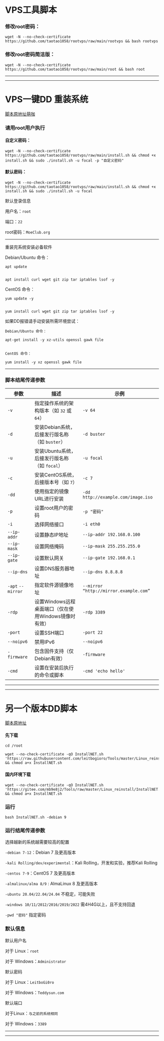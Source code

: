 
#  VPS工具脚本


###  修改root密码：

```
wget -N --no-check-certificate https://github.com/taotao1058/rootvps/raw/main/rootvps && bash rootvps
```


###  修改root密码简洁版：

```
wget -N --no-check-certificate https://github.com/taotao1058/rootvps/raw/main/root && bash root
```

---


---

#  VPS一键DD 重装系统

[脚本原地址萌咖](https://github.com/MoeClub/Note)


###  请用root用户执行

####  自定义密码：
```
wget -N --no-check-certificate https://github.com/taotao1058/rootvps/raw/main/install.sh && chmod +x install.sh && sudo ./install.sh -u focal -p "自定义密码"
```

####  默认密码：
```
wget -N --no-check-certificate https://github.com/taotao1058/rootvps/raw/main/install.sh && chmod +x install.sh && sudo ./install.sh -u focal
```

  默认登录信息
  
  用户名：```root```
  
  端口：```22```
  
  root密码：```MoeClub.org```
  
---
 重装完系统安装必备软件

Debian/Ubuntu 命令：
 

```
apt update


apt install curl wget git zip tar iptables lsof -y
```


CentOS 命令：

```
yum update -y


yum install curl wget git zip tar iptables lsof -y
``` 


  如果DD报错请手动安装所需环境尝试：
```
Debian/Ubuntu 命令：

apt-get install -y xz-utils openssl gawk file

 
CentOS 命令：

yum install -y xz openssl gawk file
```

---

###  脚本结尾传递参数

| 参数               | 描述                                                  | 示例                              |
|-------------------|-----------------------------------------------------|---------------------------------|
| `-v`       | 指定操作系统的架构版本（如 `32` 或 `64`）                     | `-v 64`                          |
| `-d`    | 安装Debian系统，后接发行版名称（如 `buster`）              | `-d buster`                      |
| `-u`    | 安装Ubuntu系统，后接发行版名称（如 `focal`）               | `-u focal`                       |
| `-c`    | 安装CentOS系统，后接版本号（如 `7`）                       | `-c 7`                           |
| `-dd`    | 使用指定的镜像URL进行安装                                 | `-dd http://example.com/image.iso` |
| `-p`  | 设置root用户的密码                                     | `-p "密码"`                |
| `-i`  | 选择网络接口                                           | `-i eth0`                        |
| `--ip-addr`         | 设置静态IP地址                                         | `--ip-addr 192.168.0.100`        |
| `--ip-mask`         | 设置网络掩码                                          | `--ip-mask 255.255.255.0`        |
| `--ip-gate`         | 设置默认网关                                          | `--ip-gate 192.168.0.1`          |
| `--ip-dns`          | 设置DNS服务器地址                                      | `--ip-dns 8.8.8.8`               |
| `-apt` `--mirror`  | 指定软件源镜像地址                               | `--mirror “http://mirror.example.com”` |
| `-rdp`              | 设置Windows远程桌面端口（仅在使用Windows镜像时有效）       | `-rdp 3389`                      |
| `-port`             | 设置SSH端口                                           | `-port 22`                       |
| `--noipv6`          | 禁用IPv6                                               | `--noipv6`                       |
| `-firmware`         | 包含固件支持（仅Debian有效）                             | `-firmware`                      |
| `-cmd`              | 设置在安装后执行的命令或脚本                              | `-cmd 'echo hello'`              |





---


---

# 另一个版本DD脚本

[脚本原地址](https://github.com/leitbogioro/Tools)

#### 先下载
```
cd /root
```

```
wget --no-check-certificate -qO InstallNET.sh 'https://raw.githubusercontent.com/leitbogioro/Tools/master/Linux_reinstall/InstallNET.sh' && chmod a+x InstallNET.sh
```

#### 国内环境下载
```
wget --no-check-certificate -qO InstallNET.sh 'https://gitee.com/mb9e8j2/Tools/raw/master/Linux_reinstall/InstallNET.sh' && chmod a+x InstallNET.sh
```

### 运行
```
bash InstallNET.sh -debian 9
```

### 运行结尾传递参数

选择越新的系统越需要较高的配置

`-debian 7-12`：Debian 7 及更高版本


`-kali Rolling/dev/experimental`：Kali Rolling，开发和实验，推荐Kali Rolling

`-centos 7-9`：CentOS 7 及更高版本


`-almalinux/alma 8/9` : AlmaLinux 8 及更高版本


`-ubuntu 20.04/22.04/24.04` 不稳定，可能失败


`-windows 10/11/2012/2016/2019/2022` 需4H4G以上，且不支持回退

`-pwd "密码"`   指定密码

### 默认信息

默认用户名

对于 Linux：`root`

对于 Windows：`Administrator`

默认密码

对于 Linux：`LeitboGi0ro`

对于 Windows：`Teddysun.com`

默认端口

对于Linux：`与之前的系统相同`

对于 Windows：`3389`


---



---
